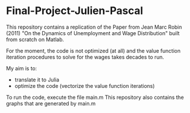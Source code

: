 # Final-Project-Julien-Pascal

This repository contains a replication of the Paper from Jean Marc Robin (2011) "On the Dynamics of Unemployment and Wage Distribution" built from scratch on Matlab.

For the moment, the code is not optimized (at all) and the value function iteration procedures to solve for the wages takes decades to run.

My aim is to:
- translate it to Julia
- optimize the code (vectorize the value function iterations)

To run the code, execute the file main.m
This repository also contains the graphs that are generated by main.m
